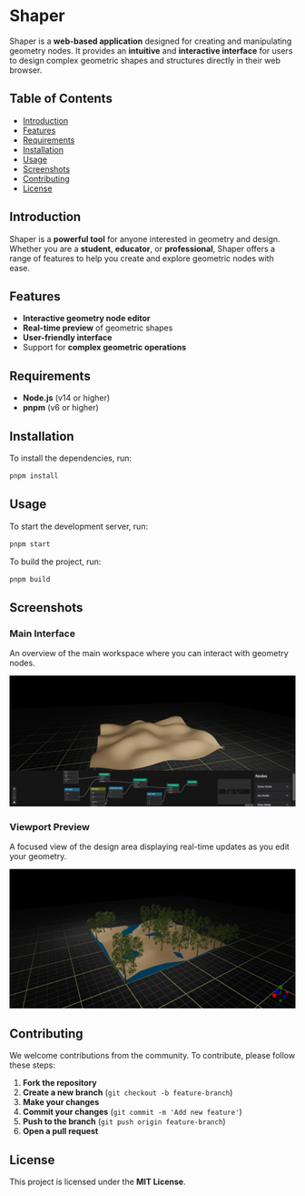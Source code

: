 # Shaper

Shaper is a **web-based application** designed for creating and manipulating geometry nodes. It provides an **intuitive** and **interactive interface** for users to design complex geometric shapes and structures directly in their web browser.

## Table of Contents

- [Introduction](#introduction)
- [Features](#features)
- [Requirements](#requirements)
- [Installation](#installation)
- [Usage](#usage)
- [Screenshots](#screenshots)
- [Contributing](#contributing)
- [License](#license)

## Introduction

Shaper is a **powerful tool** for anyone interested in geometry and design. Whether you are a **student**, **educator**, or **professional**, Shaper offers a range of features to help you create and explore geometric nodes with ease.

## Features

- **Interactive geometry node editor**
- **Real-time preview** of geometric shapes
- **User-friendly interface**
- Support for **complex geometric operations**

## Requirements

- **Node.js** (v14 or higher)
- **pnpm** (v6 or higher)

## Installation

To install the dependencies, run:

```sh
pnpm install
```

## Usage

To start the development server, run:

```sh
pnpm start
```

To build the project, run:

```sh
pnpm build
```

## Screenshots

### Main Interface

An overview of the main workspace where you can interact with geometry nodes.

![Main Interface](/public/whole.png)

### Viewport Preview

A focused view of the design area displaying real-time updates as you edit your geometry.

![Viewport Preview](/public/viewport.png)

## Contributing

We welcome contributions from the community. To contribute, please follow these steps:

1. **Fork the repository**
2. **Create a new branch** (`git checkout -b feature-branch`)
3. **Make your changes**
4. **Commit your changes** (`git commit -m 'Add new feature'`)
5. **Push to the branch** (`git push origin feature-branch`)
6. **Open a pull request**

## License

This project is licensed under the **MIT License**.

